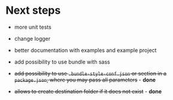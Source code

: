 # Next steps

- more unit tests

- change logger

- better documentation with examples and example project

- add possibility to use bundle with sass

- ~~add possibility to use `.bundle-style-conf.json` or section in a `package.json`, where you may pass all parameters~~ - **done** 

- ~~allows to create destination folder if it does not exist~~ - **done**
